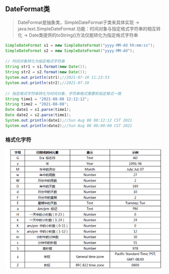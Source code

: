 ## DateFormat类
> DateFormat是抽象类，SimpleDateFormat子类来具体实现 -> java.text.SimpleDateFormat
> 功能：时间对象与指定格式字符串的相互转化 -> Date类提供的toString()方法仅能转化为指定格式字符串
```java
SimpleDateFormat s1 = new SimpleDateFormat("yyyy-MM-dd hh:mm:ss");
SimpleDateFormat s2 = new SimpleDateFormat("yyyy-MM-dd");

// 时间对象转化为指定格式字符串
String str1 = s1.format(new Date());
String str2 = s2.format(new Date());
System.out.println(str1);//2021-07-10 11:23:53
System.out.println(str2);//2021-07-10

// 指定格式字符串转化为时间对象，字符串格式需要和指定格式一致
String time1 = "2021-08-08 12:12:12";
String time2 = "2021-08-08";
Date date1 = s1.parse(time1);
Date date2 = s2.parse(time1);
System.out.println(date1);//Sun Aug 08 00:12:12 CST 2021
System.out.println(date2);//Sun Aug 08 00:00:00 CST 2021
```

### 格式化字符
![](assets/格式化字符.png)